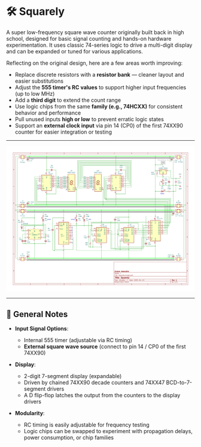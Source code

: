 # 🛠️ Squarely

A super low-frequency square wave counter originally built back in high school, designed for basic signal counting and hands-on hardware experimentation. It uses classic 74-series logic to drive a multi-digit display and can be expanded or tuned for various applications.

Reflecting on the original design, here are a few areas worth improving:

- Replace discrete resistors with a **resistor bank** — cleaner layout and easier substitutions
- Adjust the **555 timer's RC values** to support higher input frequencies (up to low MHz)
- Add a **third digit** to extend the count range
- Use logic chips from the same **family (e.g., 74HCXX)** for consistent behavior and performance
- Pull unused inputs **high or low** to prevent erratic logic states
- Support an **external clock input** via pin 14 (CP0) of the first 74XX90 counter for easier integration or testing

---

![Schematic](Schematic.png)

---

## 🔹 General Notes

- **Input Signal Options**:
  - Internal 555 timer (adjustable via RC timing)
  - **External square wave source** (connect to pin 14 / CP0 of the first 74XX90)

- **Display**:
  - 2-digit 7-segment display (expandable)
  - Driven by chained 74XX90 decade counters and 74XX47 BCD-to-7-segment drivers
  - A D flip-flop latches the output from the counters to the display drivers

- **Modularity**:
  - RC timing is easily adjustable for frequency testing
  - Logic chips can be swapped to experiment with propagation delays, power consumption, or chip families
